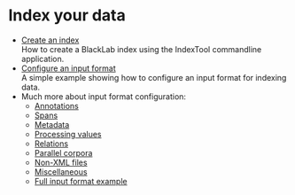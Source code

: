 # Index your data

- [Create an index](./create-an-index.md)<br>
  How to create a BlackLab index using the IndexTool commandline application.
- [Configure an input format](./simple-example.md)<br>
  A simple example showing how to configure an input format for indexing data.
- Much more about input format configuration:
  - [Annotations](./annotations.md)
  - [Spans](./spans.md)
  - [Metadata](./metadata.md)
  - [Processing values](./processing-values.md)
  - [Relations](./relations.md)
  - [Parallel corpora](./parallel-corpora.md)
  - [Non-XML files](./non-xml-files.md)
  - [Miscellaneous](./miscellaneous.md)
  - [Full input format example](./full-example.md)
